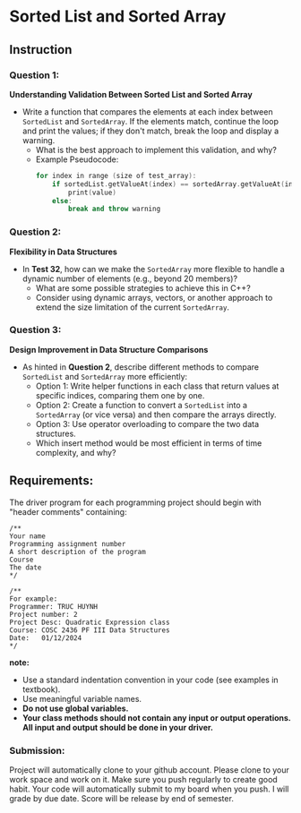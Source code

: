 # Sorted List and Sorted Array

## Instruction

### Question 1: 
**Understanding Validation Between Sorted List and Sorted Array**
- Write a function that compares the elements at each index between `SortedList` and `SortedArray`. If the elements match, continue the loop and print the values; if they don't match, break the loop and display a warning. 
  - What is the best approach to implement this validation, and why?
  - Example Pseudocode:  
    ```cpp
    for index in range (size of test_array):
        if sortedList.getValueAt(index) == sortedArray.getValueAt(index):
            print(value)
        else:
            break and throw warning
    ```

### Question 2: 
**Flexibility in Data Structures**
- In **Test 32**, how can we make the `SortedArray` more flexible to handle a dynamic number of elements (e.g., beyond 20 members)? 
  - What are some possible strategies to achieve this in C++?
  - Consider using dynamic arrays, vectors, or another approach to extend the size limitation of the current `SortedArray`.

### Question 3: 
**Design Improvement in Data Structure Comparisons**
- As hinted in **Question 2**, describe different methods to compare `SortedList` and `SortedArray` more efficiently:
  - Option 1: Write helper functions in each class that return values at specific indices, comparing them one by one.
  - Option 2: Create a function to convert a `SortedList` into a `SortedArray` (or vice versa) and then compare the arrays directly.
  - Option 3: Use operator overloading to compare the two data structures.
  - Which insert method would be most efficient in terms of time complexity, and why?

## Requirements:
The driver program for each programming project should begin with "header comments" containing:
```cplus
/**
Your name
Programming assignment number
A short description of the program
Course
The date
*/

/**
For example:
Programmer: TRUC HUYNH
Project number: 2
Project Desc: Quadratic Expression class
Course: COSC 2436 PF III Data Structures
Date:   01/12/2024
*/
```
**note:**
- Use a standard indentation convention in your code (see examples in textbook).
- Use meaningful variable names.
- **Do not use global variables.**
- **Your class methods should not contain any input or output operations. All input and output should be done in your driver.**

### Submission:
Project will automatically clone to your github account. Please clone to your work space and work on it. Make sure you push regularly to create good habit. Your code will automatically submit to my board when you push. I will grade by due date. Score will be release by end of semester.
